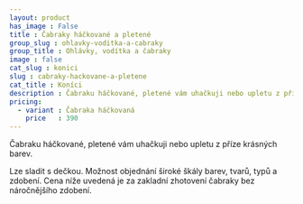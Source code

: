 ```yaml
---
layout: product
has_image : False
title : Čabraky háčkované a pletené
group_slug : ohlavky-voditka-a-cabraky
group_title : Ohlávky, vodítka a čabraky
image : false
cat_slug : konici
slug : cabraky-hackovane-a-pletene
cat_title : Koníci
description : Čabraku háčkované, pletené vám uhačkuji nebo upletu z příze krásných barev. 
pricing:
  - variant : Čabraka háčkovaná
    price   : 390
---
```


Čabraku háčkované, pletené vám uhačkuji nebo upletu z příze krásných barev. 

Lze sladit s dečkou. Možnost objednání široké škály barev, tvarů, typů a zdobení.
Cena níže uvedená je za zakladní zhotovení čabraky bez náročnějšího zdobení.

